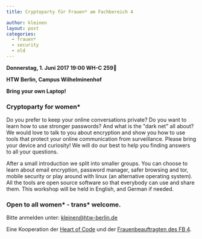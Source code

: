 ```yaml
---
title: Cryptoparty für Frauen* am Fachbereich 4

author: kleinen
layout: post
categories:
  - frauen*
  - security
  - old
---
```


__Donnerstag, 1. Juni 2017 19:00 WH-C 259&nbsp;__

__HTW Berlin, Campus Wilhelminenhof__

__Bring your own Laptop!__

### Cryptoparty for women*
Do you prefer to keep your online conversations private? Do you want to learn how to use stronger passwords? And what is the "dark net" all about? We would love to talk to you about encryption and show you how to use tools that protect your online communication from surveillance.
Please bring your device and curiosity! We will do our best to help you finding answers to all your questions.

After a small introduction we split into smaller groups. You can choose to learn about email encryption, password manager, safer browsing and tor, mobile security or play around with linux (an alternative operating system). All the tools are open source software so that everybody can use and share them.
This workshop will be held in English, and German if needed.

### Open to all women* - trans* welcome.

Bitte anmelden unter: kleinen@htw-berlin.de

Eine Kooperation der [Heart of Code](http://heartofcode.org) und der [Frauenbeauftragten des FB 4](http://www.f4.htw-berlin.de/kontakt/frauenbeauftragte/).
